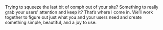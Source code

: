 <p>Trying to squeeze the last bit of oomph out of your site? Something to really grab your users' attention and keep it? That’s where I come in. We’ll work together to figure out just what you and your users need and create something simple, beautiful, and a joy to use.</p>
